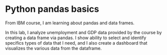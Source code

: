 # Python pandas basics
From IBM course, I am learning about pandas and data frames.

In this lab, I analyze unemployment and GDP data provided by the course by creating a data frame via pandas. 
I show ability to select and identify specifics types of data that I need, and I also create a dashboard that 
visualizes the various data from the dataframe. 
